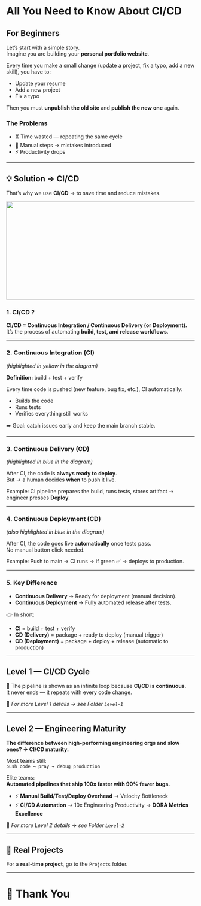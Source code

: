 # All You Need to Know About CI/CD

## For Beginners

Let’s start with a simple story.  
Imagine you are building your **personal portfolio website**.  

Every time you make a small change (update a project, fix a typo, add a new skill), you have to:  
- Update your resume  
- Add a new project  
- Fix a typo  

Then you must **unpublish the old site** and **publish the new one** again.  

### The Problems
- ⏳ Time wasted — repeating the same cycle  
- 🚨 Manual steps → mistakes introduced  
- ⚡ Productivity drops  

---

## 💡 Solution → CI/CD

That’s why we use **CI/CD** → to save time and reduce mistakes.

<p align="center">
  <img width="1676" height="263" alt="CI/CD Diagram" src="https://github.com/user-attachments/assets/012c529d-d6da-4dc1-a2c6-9edd2286ff7b" />
</p>

### 1. CI/CD ?
**CI/CD = Continuous Integration / Continuous Delivery (or Deployment).**  
It’s the process of automating **build, test, and release workflows**.

---

### 2. Continuous Integration (CI)  
*(highlighted in yellow in the diagram)*  

**Definition:** build + test + verify  

Every time code is pushed (new feature, bug fix, etc.), CI automatically:  
- Builds the code  
- Runs tests  
- Verifies everything still works  

➡️ Goal: catch issues early and keep the main branch stable.  

---

### 3. Continuous Delivery (CD)  
*(highlighted in blue in the diagram)*  

After CI, the code is **always ready to deploy**.  
But → a human decides **when** to push it live.  

Example: CI pipeline prepares the build, runs tests, stores artifact → engineer presses **Deploy**.  

---

### 4. Continuous Deployment (CD)  
*(also highlighted in blue in the diagram)*  

After CI, the code goes live **automatically** once tests pass.  
No manual button click needed.  

Example: Push to main → CI runs → if green ✅ → deploys to production.  

---

### 5. Key Difference
- **Continuous Delivery** → Ready for deployment (manual decision).  
- **Continuous Deployment** → Fully automated release after tests.  

👉 In short:  
- **CI** = build + test + verify  
- **CD (Delivery)** = package + ready to deploy (manual trigger)  
- **CD (Deployment)** = package + deploy + release (automatic to production)  

---

## Level 1 — CI/CD Cycle

🔄 The pipeline is shown as an infinite loop because **CI/CD is continuous**.  
It never ends — it repeats with every code change.  

📂 *For more Level 1 details → see Folder `Level-1`*  

---

## Level 2 — Engineering Maturity

**The difference between high-performing engineering orgs and slow ones? → CI/CD maturity.**

Most teams still:  
`push code → pray → debug production`  

Elite teams:  
**Automated pipelines that ship 100x faster with 90% fewer bugs.**

- ⚡ **Manual Build/Test/Deploy Overhead** → Velocity Bottleneck  
- ⚡ **CI/CD Automation** → 10x Engineering Productivity → **DORA Metrics Excellence**  

📂 *For more Level 2 details → see Folder `Level-2`*  

---

## 📂 Real Projects
For a **real-time project**, go to the `Projects` folder.  

---

# 🙏 Thank You
